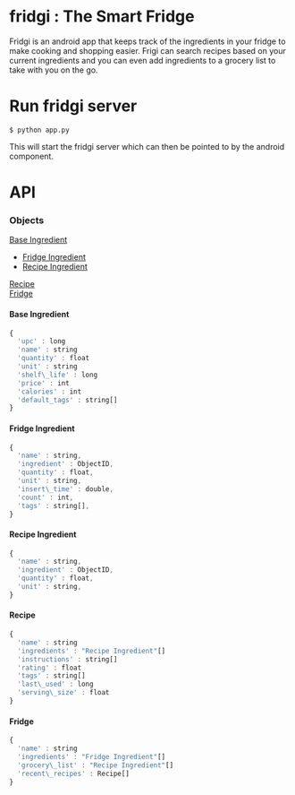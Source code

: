 # fridgi : The Smart Fridge

Fridgi is an android app that keeps track of the ingredients in your fridge to make cooking and shopping easier. Frigi can search recipes based on your current ingredients and you can even add ingredients to a grocery list to take with you on the go. 

# Run fridgi server

    $ python app.py

This will start the fridgi server which can then be pointed to by the android component. 

# API

### Objects

[Base Ingredient](#base-ingredient)  
* [Fridge Ingredient](#fridge-ingredient)  
* [Recipe Ingredient](#recipe-ingredient)  

[Recipe](#recipe)  
[Fridge](#fridge)


<a id="base-ingredient"></a>  
#### Base Ingredient
```JavaScript
{
  'upc' : long  
  'name' : string  
  'quantity' : float  
  'unit' : string   
  'shelf\_life' : long  
  'price' : int  
  'calories' : int 
  'default_tags' : string[]  
}
```

<a id="fridge-ingredient"></a>  
#### Fridge Ingredient
```JavaScript
{  
  'name' : string,  
  'ingredient' : ObjectID,   
  'quantity' : float,  
  'unit' : string,  
  'insert\_time' : double,  
  'count' : int,  
  'tags' : string[],  
}  
```

<a id="recipe-ingredient"></a>  
#### Recipe Ingredient
```JavaScript
{  
  'name' : string,  
  'ingredient' : ObjectID,    
  'quantity' : float,  
  'unit' : string,  
}
```

<a id="recipe"></a>  
#### Recipe
```JavaScript
{  
  'name' : string  
  'ingredients' : "Recipe Ingredient"[]  
  'instructions' : string[]  
  'rating' : float  
  'tags' : string[]  
  'last\_used' : long  
  'serving\_size' : float  
}
```

<a id="fridge"></a>  
#### Fridge
```JavaScript
{  
  'name' : string 
  'ingredients' : "Fridge Ingredient"[]   
  'grocery\_list' : "Recipe Ingredient"[]  
  'recent\_recipes' : Recipe[]  
}
``` 
